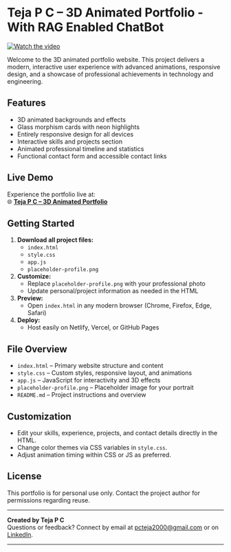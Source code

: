# Teja P C – 3D Animated Portfolio - With RAG Enabled ChatBot

[![Watch the video](https://github.com/PCTEJA/tejapc_3d_portfolio/blob/main/portfolio_video.gif)](https://youtu.be/wFGX0Bzs93M)

Welcome to the 3D animated portfolio website. This project delivers a modern, interactive user experience with advanced animations, responsive design, and a showcase of professional achievements in technology and engineering.

## Features

- 3D animated backgrounds and effects
- Glass morphism cards with neon highlights
- Entirely responsive design for all devices
- Interactive skills and projects section
- Animated professional timeline and statistics
- Functional contact form and accessible contact links

## Live Demo

Experience the portfolio live at:  
🌐 **[Teja P C – 3D Animated Portfolio](https://teja3d.netlify.app/)**

## Getting Started

1. **Download all project files:**
    - `index.html`
    - `style.css`
    - `app.js`
    - `placeholder-profile.png`
2. **Customize:**
    - Replace `placeholder-profile.png` with your professional photo
    - Update personal/project information as needed in the HTML
3. **Preview:**
    - Open `index.html` in any modern browser (Chrome, Firefox, Edge, Safari)
4. **Deploy:**
    - Host easily on Netlify, Vercel, or GitHub Pages

## File Overview

- `index.html` – Primary website structure and content
- `style.css` – Custom styles, responsive layout, and animations
- `app.js` – JavaScript for interactivity and 3D effects
- `placeholder-profile.png` – Placeholder image for your portrait
- `README.md` – Project instructions and overview

## Customization

- Edit your skills, experience, projects, and contact details directly in the HTML.
- Change color themes via CSS variables in `style.css`.
- Adjust animation timing within CSS or JS as preferred.

## License

This portfolio is for personal use only. Contact the project author for permissions regarding reuse.

***

**Created by Teja P C**  
Questions or feedback? Connect by email at pcteja2000@gmail.com or on [LinkedIn](https://www.linkedin.com/in/tejapc).

---
